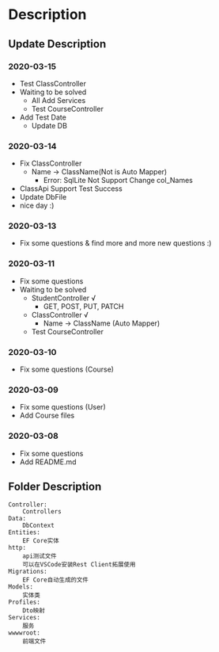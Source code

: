 # Description

## Update Description

### 2020-03-15
* Test ClassController
* Waiting to be solved
  * All Add Services
  * Test CourseController
* Add Test Date
  * Update DB

### 2020-03-14
* Fix ClassController
  * Name -> ClassName(Not is Auto Mapper)
    * Error: SqlLite Not Support Change col_Names
* ClassApi Support Test Success
* Update DbFile
* nice day :)

### 2020-03-13
* Fix some questions & find more and more new questions :)

### 2020-03-11
* Fix some questions
* Waiting to be solved
  * StudentController   √
    * GET, POST, PUT, PATCH
  * ClassController √
    * Name -> ClassName (Auto Mapper)
  * Test CourseController

### 2020-03-10
* Fix some questions (Course)

### 2020-03-09
* Fix some questions (User)
* Add Course files

### 2020-03-08
* Fix some questions
* Add README.md

## Folder Description
    Controller:
        Controllers
    Data:
        DbContext
    Entities:
        EF Core实体
    http:
        api测试文件
        可以在VSCode安装Rest Client拓展使用
    Migrations:
        EF Core自动生成的文件
    Models:
        实体类
    Profiles:
        Dto映射
    Services:
        服务
    wwwwroot:
        前端文件